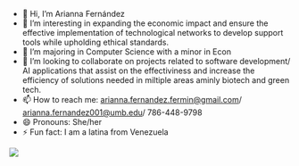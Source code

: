- 👋 Hi, I’m Arianna Fernández
- 👀 I’m interesting in expanding the economic impact and ensure the effective implementation of technological networks to develop support tools while upholding ethical standards.
- 🌱 I’m majoring in Computer Science with a minor in Econ
- 💞️ I’m looking to collaborate on projects related to software development/ AI applications that assist on the effectiviness and increase the efficiency of solutions needed in miltiple areas aminly biotech and green tech.
- 📫 How to reach me: arianna.fernandez.fermin@gmail.com/ arianna.fernandez001@umb.edu/ 786-448-9798
- 😄 Pronouns: She/her
- ⚡ Fun fact: I am a latina from Venezuela
<image src="https://www.planetware.com/photos-large/VEN/venezuela-angel-falls-morning-view.jpg" />

<!---
Arifernandez18/Arifernandez18 is a ✨ special ✨ repository because its `README.md` (this file) appears on your GitHub profile.
You can click the Preview link to take a look at your changes.
--->

